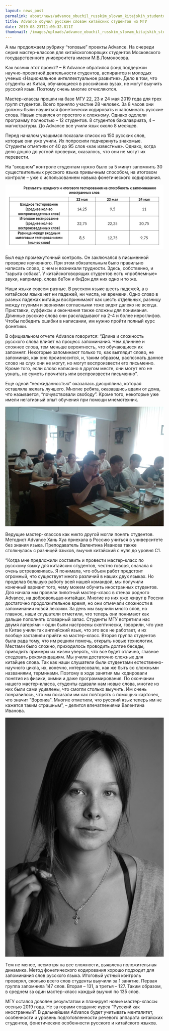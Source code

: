 ```yaml
---
layout: news_post
permalink: about/news/advance_obuchil_russkim_slovam_kitajskih_studentov_iz_mgu/index.html
title: Advance обучил русским словам китайских студентов из МГУ
date: 2019-08-23T11:00:32.811Z
thumbnail: /images/uploads/advance_obuchil_russkim_slovam_kitajskih_studentov_iz_mgu-01.jpg
---
```

А мы продолжаем рубрику “топовые” проекты Advance. На очереди серия мастер-классов для китайскоговорящих студентов Московского государственного университета имени М.В.Ломоносова.

Как возник этот проект? – В Advance обратился фонд поддержки научно-проектной деятельности студентов, аспирантов и молодых ученых «Национальное интеллектуальное развитие». Дело в том, что студенты из Китая, обучающиеся в российских вузах, не могут выучить русский язык. Поэтому очень многие отчисляются.

Мастер-классы прошли на базе МГУ 22, 23 и 24 мая 2019 года для трех групп студентов. Всего приняло участие 28 человек. За 8 часов они должны были научиться фонетически кодировать и запоминать русские слова. Навык ставился от простого к сложному. Однако одолели программу полностью – 12 студентов. 8 студентов бакалавриата, 4 – магистратуры. До Advance все учили язык около 8 месяцев.

Перед началом учащимся показали список из 150 русских слов, которые они уже учили. Их попросили подчеркнуть знакомые. Студенты отметили от 40 до 95 слов «как известные». Однако, когда дело дошло до устной проверки, оказалось, что они не могут их перевести.

На “входном” контроле студентам нужно было за 5 минут запомнить 30 существительных русского языка привычным способом, на итоговом контроле – уже с использованием навыка фонетического кодирования.

![](/images/uploads/advance_obuchil_russkim_slovam_kitajskih_studentov_iz_mgu-02.jpg)

Был еще промежуточный контроль. Он заключался в письменной проверке изученного. При этом обязательным было правильно написать слово, с чем и возникали трудности. Здесь, собственно, и “зарыта собака”. У китайскоговорящих студентов есть «проблемные» звуки, например, слова беТон и биДон для них одно и то же.

Наши языки совсем разные. В русском языке шесть падежей, а в китайском языке нет ни падежей, ни числа, ни времени. Одно слово в разных падежах китайцы воспринимают как шесть отдельных, разницу между глухими и звонкими согласными тоже видят далеко не всегда. Приставки, суффиксы и окончания также сложны для понимания. Длинные русские слова они раскладывают на 2-4 и более иероглифов. Чтобы победить ошибки в написании, им нужно пройти полный курс фонетики.

В официальном отчете Advance говорится: “Длина и сложность русского слова влияет на процесс запоминания. Чем длиннее и сложнее слова, тем меньше вероятность, что обучающиеся их запомнят. Некоторые запоминают только то, как выглядит слово, не запоминая, как оно произносится, и, таким образом, распознать данное слово на слух они не могут, но могут воспроизвести его письменно. Кроме того, если слово написано в другом месте, они могут его не узнать, не суметь прочитать или воспроизвести письменно”.

Еще одной “неожиданностью” оказалась дисциплина, которая оставляла желать лучшего. Многие ребята, оказавшись вдали от дома, что называется, “почувствовали свободу”. Кроме того, некоторые уже имели негативный опыт обучения при помощи мнемотехник.

![](/images/uploads/advance_obuchil_russkim_slovam_kitajskih_studentov_iz_mgu-03.jpg)

Ведущие мастер-классов как никто другой могли понять студентов. Методист Advance Хань Хуа приехала в Россию учиться в университете без знания языка. Преподаватель Валентина Иванова также столкнулась с разницей языков, выучив китайский с нуля до уровня C1.

“Когда мне предложили составить и провести мастер-класс по русскому языку для китайских студентов, честно говоря, сначала я очень встревожилась. Я понимала, что объем работ предстоит огромный, что существует много различий в наших двух языках. Но проделав большую работу всей нашей командой, мы получили конечный вариант того, чему можем обучить иностранных студентов. Для начала мы провели пилотный мастер-класс в стенах родного Advance, на добровольцах-китайцах. Многие из них уже живут в России достаточно продолжительное время, но они отмечали сложности в запоминании новой лексики. За день мы выучили много слов, но главное, наши слушатели отметили, что теперь они понимают как дальше пополнять словарный запас. Студенты МГУ встретили нас двумя лагерями – одни были настроены скептически, говорили, что уже в Китае учили так английский язык, что это все не работает, и их вообще заставили прийти на мастер-класс. Вторая группа студентов была рада тому, что им решили помочь, открыть новые технологии. Местами было сложно, приходилось проводить долгие беседы, приводить примеры из жизни уверять, что все будет отлично, главное следовать рекомендациям. Мы учили достаточно сложные для китайцев слова. Так как наши слушатели были студентами естественно-научного цикла, их, конечно, интересовало, как же быть со сложными названиями, терминами. Поэтому в ходе занятия мы кодировали понятия из физики, химии и даже программирования. По окончании нашего мастер-класса, студенты сдавали нам новые слова, многие из них были сами удивлены, что смогли столько выучить. Им очень понравилось, что мы показали им как повторять с помощью карточек, что значит "Воронка". Многие отметили, что русский язык теперь им не кажется таким страшным”, – делится впечатлениями Валентина Иванова.

![](/images/uploads/advance_obuchil_russkim_slovam_kitajskih_studentov_iz_mgu-04.jpg)

Тем не менее, несмотря на все сложности, выявлена положительная динамика. Метод фонетического кодирования хорошо подходит для запоминания слов русского языка. Итоговый устный контроль проверял, сколько всего слов студенты выучили за 1 занятие. Первая группа запомнила 147 слов. Вторая – 131, а третья – 127. Таким образом, в среднем за один мастер-класс каждый выучил по 135 слов.

МГУ остался доволен результатом и планирует новые мастер-классы осенью 2019 года. Не за горами создание курса “Русский как иностранный”. В дальнейшем Advance будет учитывать менталитет, особенности и уровень подготовленности речевого аппарата китайских студентов, фонетические особенности русского и китайского языков.